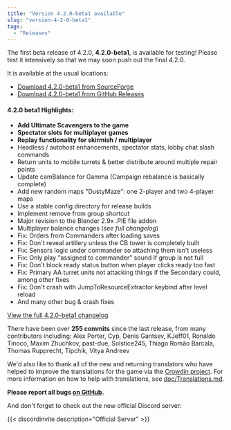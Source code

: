 ```yaml
---
title: "Version 4.2.0-beta1 available"
slug: "version-4-2-0-beta1"
tags:
  - "Releases"
---
```


The first beta release of 4.2.0, **4.2.0-beta1**, is available for testing! Please test it intensively so that we may soon push out the final 4.2.0.

It is available at the usual locations:
- [Download 4.2.0-beta1 from SourceForge](https://sourceforge.net/projects/warzone2100/files/releases/4.2.0-beta1/)
- [Download 4.2.0-beta1 from GitHub Releases](https://github.com/Warzone2100/warzone2100/releases/tag/4.2.0-beta1)

#### 4.2.0 beta1 Highlights:

- **Add Ultimate Scavengers to the game**
- **Spectator slots for multiplayer games**
- **Replay functionality for skirmish / multiplayer**
- Headless / autohost enhancements, spectator stats, lobby chat slash commands
- Return units to mobile turrets & better distribute around multiple repair points
- Update camBalance for Gamma (Campaign rebalance is basically complete)
- Add new random maps "DustyMaze": one 2-player and two 4-player maps
- Use a stable config directory for release builds
- Implement remove from group shortcut
- Major revision to the Blender 2.9x .PIE file addon
- Multiplayer balance changes (_see full changelog_)
- Fix: Orders from Commanders after loading saves
- Fix: Don't reveal artillery unless the CB tower is completely built
- Fix: Sensors logic under commander so attaching them isn't useless
- Fix: Only play "assigned to commander" sound if group is not full
- Fix: Don't block ready status button when player clicks ready too fast
- Fix: Primary AA turret units not attacking things if the Secondary could, among other fixes
- Fix: Don't crash with JumpToResourceExtractor keybind after level reload
- And many other bug & crash fixes

[View the full 4.2.0-beta1 changelog](https://github.com/Warzone2100/warzone2100/raw/4.2.0-beta1/ChangeLog)

There have been over **255 commits** since the last release, from many contributors including: Alex Porter, Cyp, Denis Gantsev, KJeff01, Ronaldo Tinoco, Maxim Zhuchkov, past-due, Solstice245, Thiago Romão Barcala, Thomas Rupprecht, Tipchik, Vitya Andreev

We'd also like to thank all of the new and returning translators who have helped to improve the translations for the game via the [Crowdin project](https://crowdin.com/project/warzone2100). For more information on how to help with translations, see [doc/Translations.md](https://github.com/Warzone2100/warzone2100/blob/master/doc/Translations.md#how-do-i-help-translate).

**Please report all bugs [on GitHub](https://github.com/Warzone2100/warzone2100/issues).**

And don't forget to check out the new official Discord server:

{{< discordinvite description="Official Server" >}}

